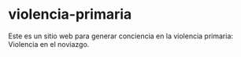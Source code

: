 # violencia-primaria
Este es un sitio web para generar conciencia en la violencia primaria: Violencia en el noviazgo.
